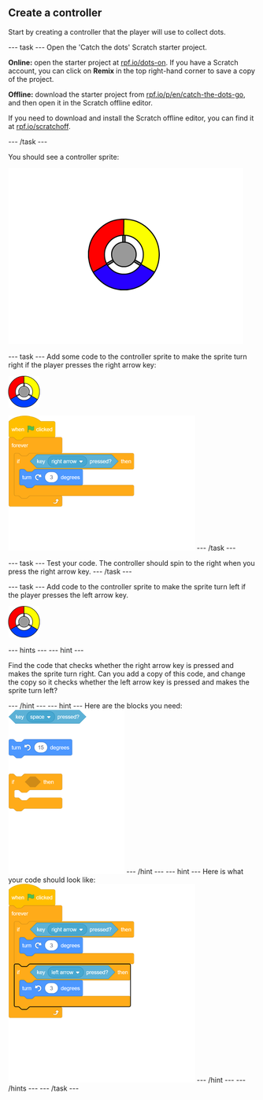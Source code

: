 ## Create a controller

Start by creating a controller that the player will use to collect dots.

--- task ---
Open the 'Catch the dots' Scratch starter project.

**Online:** open the starter project at [rpf.io/dots-on](http://rpf.io/dots-on). If you have a Scratch account, you can click on **Remix** in the top right-hand corner to save a copy of the project.

**Offline:** download the starter project from [rpf.io/p/en/catch-the-dots-go](http://rpf.io/p/en/catch-the-dots-go), and then open it in the Scratch offline editor.

If you need to download and install the Scratch offline editor, you can find it at [rpf.io/scratchoff](http://rpf.io/scratchoff).

--- /task ---

You should see a controller sprite:

![screenshot](images/dots-controller.png)


--- task ---
Add some code to the controller sprite to make the sprite turn right if the player presses the right arrow key:

![Controller sprite](images/controller-sprite.png)

![blocks_1545306129_0893424](images/blocks_1545306129_0893424.png)
--- /task ---

--- task ---
Test your code. The controller should spin to the right when you press the right arrow key.
--- /task ---

--- task ---
Add code to the controller sprite to make the sprite turn left if the player presses the left arrow key.

![Controller sprite](images/controller-sprite.png)

--- hints ---
--- hint ---

Find the code that checks whether the right arrow key is pressed and makes the sprite turn right. Can you add a copy of this code, and change the copy so it checks whether the left arrow key is pressed and makes the sprite turn left?

--- /hint ---
--- hint ---
Here are the blocks you need:
![blocks_1545306131_0705295](images/blocks_1545306131_0705295.png)
--- /hint ---
--- hint ---
Here is what your code should look like:
![blocks_1545306132_1911037](images/blocks_1545306132_1911037.png)
--- /hint ---
--- /hints ---
--- /task ---
